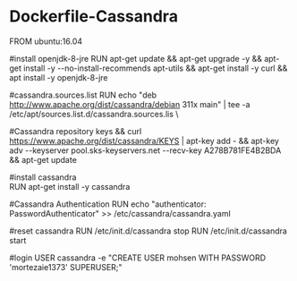 # Dockerfile-Cassandra

FROM ubuntu:16.04

#install openjdk-8-jre
RUN apt-get update && apt-get upgrade -y && apt-get install -y --no-install-recommends apt-utils && apt-get install -y curl && apt install -y openjdk-8-jre

#cassandra.sources.list
RUN echo "deb http://www.apache.org/dist/cassandra/debian 311x main" | tee -a /etc/apt/sources.list.d/cassandra.sources.lis \ 

#Cassandra repository keys
  && curl https://www.apache.org/dist/cassandra/KEYS | apt-key add -  && apt-key adv --keyserver pool.sks-keyservers.net --recv-key A278B781FE4B2BDA &&  apt-get update
  
#install cassandra    
RUN apt-get install -y cassandra

#Cassandra Authentication
RUN  echo "authenticator: PasswordAuthenticator" >> /etc/cassandra/cassandra.yaml

#reset cassandra
RUN /etc/init.d/cassandra stop
RUN /etc/init.d/cassandra start


#login
USER cassandra -e "CREATE USER mohsen WITH PASSWORD 'mortezaie1373' SUPERUSER;"
    
